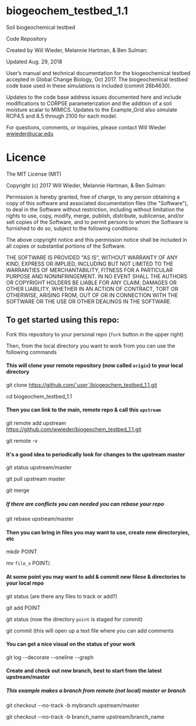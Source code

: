 # biogeochem_testbed_1.1
Soil biogeochemical testbed 

Code Repository

Created by Will Wieder, Melannie Hartman, & Ben Sulman: 

Updated Aug. 29, 2018

User’s manual and technical documentation for the biogeochemical testbed accepted in Global Change Biology, Oct 2017.
The biogeochemical testbed code base used in these simulations is included (commit 26b4630).

Updates to the code base address issues documented here and include modifications to CORPSE parameterization and the addition of a soil moisture scalar to MIMICS. Updates to the Example_Grid also simulate RCP4.5 and 8.5 through 2100 for each model.

For questions, comments, or inquiries, please contact Will Wieder wwieder@ucar.edu

# Licence

The MIT License (MIT)

Copyright (c) 2017 Will Wieder, Melannie Hartman, & Ben Sulman:

Permission is hereby granted, free of charge, to any person obtaining a copy of this software and associated documentation files (the "Software"), to deal in the Software without restriction, including without limitation the rights to use, copy, modify, merge, publish, distribute, sublicense, and/or sell copies of the Software, and to permit persons to whom the Software is furnished to do so, subject to the following conditions:

The above copyright notice and this permission notice shall be included in all copies or substantial portions of the Software.

THE SOFTWARE IS PROVIDED "AS IS", WITHOUT WARRANTY OF ANY KIND, EXPRESS OR IMPLIED, INCLUDING BUT NOT LIMITED TO THE WARRANTIES OF MERCHANTABILITY, FITNESS FOR A PARTICULAR PURPOSE AND NONINFRINGEMENT. IN NO EVENT SHALL THE AUTHORS OR COPYRIGHT HOLDERS BE LIABLE FOR ANY CLAIM, DAMAGES OR OTHER LIABILITY, WHETHER IN AN ACTION OF CONTRACT, TORT OR OTHERWISE, ARISING FROM, OUT OF OR IN CONNECTION WITH THE SOFTWARE OR THE USE OR OTHER DEALINGS IN THE SOFTWARE.


## To get started using this repo:
Fork this repository to your personal repo (`fork` button in the upper right)

Then, from the local directory you want to work from you can use the following commands

#### This will clone your remote repository (now called `origin`) to your local directory
git clone https://github.com/`user`/biogeochem_testbed_1.1.git

cd biogeochem_testbed_1.1

#### Then you can link to the main, remote repo & call this `upstream`
git remote add upstream https://github.com/wwieder/biogeochem_testbed_1.1.git

git remote -v

#### It's a good idea to periodically look for changes to the upstream master
git status upstream/master

git pull upstream master

git merge

##### If there are conflicts you can needed you can rebase your repo 
git rebase upstream/master

#### Then you can bring in files you may want to use, create new directoryies, etc
mkdir POINT

mv `file_x` POINT/.

#### At some point you may want to add & commit new filese & directories to your local repo
git status   (are there any files to track or add?)

git add POINT 

git status    (now the directory `point` is staged for commit)

git commit    (this will open up a text file where you can add comments

#### You can get a nice visual on the status of your work
git log --decorate --oneline --graph

#### Create and check out new branch, best to start from the latest upstream/master
##### This example makes a branch from remote (not local) master _or_ branch
git checkout --no-track -b mybranch upstream/master

git checkout --no-track -b branch_name upstream/branch_name




